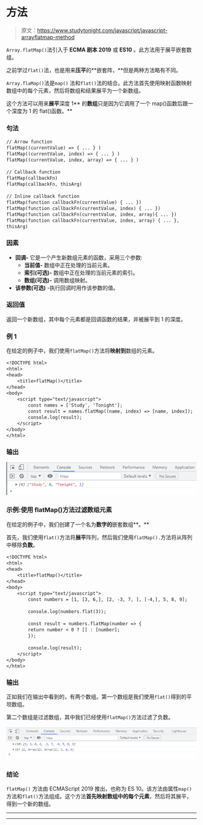 # 方法

> 原文：<https://www.studytonight.com/javascript/javascript-arrayflatmap-method>

`Array.flatMap()`法引入于 **ECMA 剧本 2019** 或 **ES10** 。此方法用于展平嵌套数组。

之前学过`flat()`法，也是用来**压平**的**嵌套阵，**但是两种方法略有不同。

`Array.flaMap()`法是`map()` 法和`flat()`法的结合。此方法首先使用映射函数映射数组中的每个元素，然后将数组和结果展平为一个新数组。

这个方法可以用来**展平**深度 1** 的**数组**只是因为它调用了一个 map()函数后跟一个深度为 1 的 flat()函数。**

### 句法

```
// Arrow function
flatMap((currentValue) => { ... } )
flatMap((currentValue, index) => { ... } )
flatMap((currentValue, index, array) => { ... } )

// Callback function
flatMap(callbackFn)
flatMap(callbackFn, thisArg)

// Inline callback function
flatMap(function callbackFn(currentValue) { ... })
flatMap(function callbackFn(currentValue, index) { ... })
flatMap(function callbackFn(currentValue, index, array){ ... })
flatMap(function callbackFn(currentValue, index, array) { ... }, thisArg)
```

### 因素

*   **回调-** 它是一个产生新数组元素的函数，采用三个参数:
    *   **当前值-** 数组中正在处理的当前元素。
    *   **索引(可选)-** 数组中正在处理的当前元素的索引。
    *   **数组(可选)-** 调用数组映射。
*   **该参数(可选)** -执行回调时用作该参数的值。

### 返回值

返回一个新数组，其中每个元素都是回调函数的结果，并被展平到 1 的深度。

### 例 1

在给定的例子中，我们使用`flatMap()`方法将**映射到**数组的元素。

```
<!DOCTYPE html>
<html>
<head>
	<title>flatMap()</title>
</head>
<body>
	<script type="text/javascript">
		const names = ['Study', 'Tonight'];
		const result = names.flatMap((name, index) => [name, index]);
		console.log(result);
	</script>
</body>
</html>
```

### 输出

![output](img/a63c6771276558fa28ffe6e351dd7fde.png)

### 示例:使用 flatMap()方法过滤数组元素

在给定的例子中，我们创建了一个名为**数字的**嵌套数组**。**

首先，我们使用`flat()`方法将**展平**阵列，然后我们使用`flatMap().`方法将从阵列中移除**负数**。

```
<!DOCTYPE html>
<html>
<head>
	<title>flatMap()</title>
</head>
<body>
	<script type="text/javascript">
		const numbers = [1, [3, 6,], [2, -3, 7, ], [-4,], 5, 8, 9];

		console.log(numbers.flat(3));

		const result = numbers.flatMap(number => {
		return number < 0 ? [] : [number];
		});

		console.log(result);
	</script>
</body>
</html>
```

### 输出

正如我们在输出中看到的，有两个数组。第一个数组是我们使用`flat()`得到的平坦数组。

第二个数组是过滤数组，其中我们已经使用`flatMap()`方法过滤了负数。

![output](img/1d467359fbd86c2bef141123f757701b.png)

### 结论

`flatMap()` 方法由 ECMAScript 2019 推出，也称为 ES 10。该方法由属性`map()`方法和`flat()`方法组成。这个方法**首先映射数组中的每个元素**，然后将其展平，得到一个新的数组。

* * *

* * *